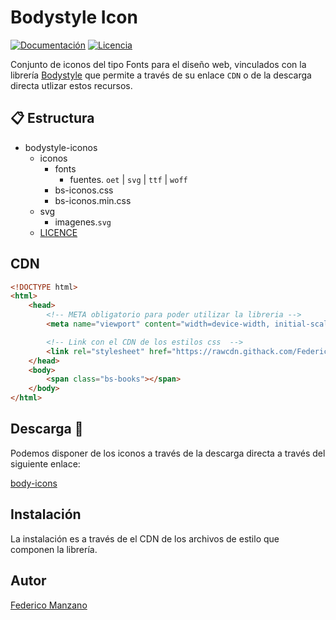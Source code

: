 # Bodystyle Icon

[![Documentación](https://img.shields.io/badge/bodyicon-v1.1.0-green.svg)](https://bodystyle.webcindario.com)
[![Licencia](https://img.shields.io/badge/LICENSE-MIT-blue.svg)](https://github.com/FedeManzano/bodystyle-icons/blob/master/LICENCE)

Conjunto de iconos del tipo Fonts para el diseño web, vinculados con la librería [Bodystyle](https://github.com/FedeManzano/bpdystyle)
que permite a través de su enlace ```CDN``` o de la descarga directa utlizar estos recursos.

## :clipboard: Estructura 

- bodystyle-iconos
  - iconos
    - fonts 
      - fuentes. `oet` | `svg` | `ttf` | `woff`
    - bs-iconos.css
    - bs-iconos.min.css
  - svg
    - imagenes.`svg`
  - [LICENCE](https://github.com/FedeManzano/bodystyle-icons/blob/master/LICENSE)


## CDN

```html
<!DOCTYPE html>
<html>
    <head>
        <!-- META obligatorio para poder utilizar la libreria -->
        <meta name="viewport" content="width=device-width, initial-scale=1.0">

        <!-- Link con el CDN de los estilos css  -->
        <link rel="stylesheet" href="https://rawcdn.githack.com/FedericoManzano/bodystyle-iconos/67ed1347160750e506d5153c8ae523057db50b03/iconos/bs-iconos.min.css">
    </head>
    <body>
        <span class="bs-books"></span>
    </body>
</html>
```

## Descarga :book:

Podemos disponer de los iconos a través de la descarga directa a través del siguiente enlace:

[body-icons](https://mega.nz/file/8UtmiJaD#JTvhjqBeav7pMUfeSRDLTBQ_onXXt_uLeZ2wqkoG6jc)

## Instalación

La instalación es a través de el CDN de los archivos de estilo que componen la librería.

## Autor

[Federico Manzano](https://github.com/FedeManzano)



